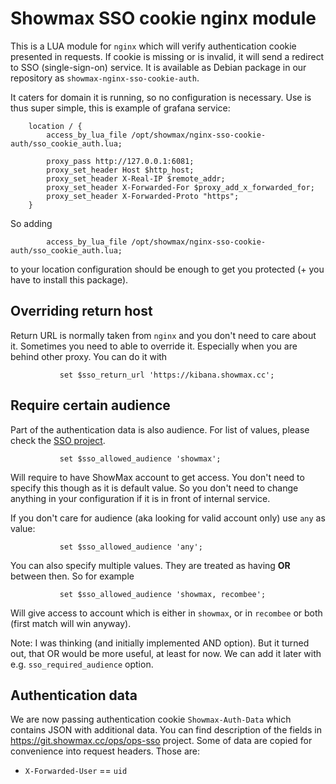 # Showmax SSO cookie nginx module

This is a LUA module for `nginx` which will verify authentication cookie presented in requests. If cookie is missing or is invalid, it will send a redirect to SSO (single-sign-on) service. It is available as Debian package in our repository as `showmax-nginx-sso-cookie-auth`.

It caters for domain it is running, so no configuration is necessary. Use is thus super simple, this is example of grafana service:
```
	location / {
		access_by_lua_file /opt/showmax/nginx-sso-cookie-auth/sso_cookie_auth.lua;

		proxy_pass http://127.0.0.1:6081;
		proxy_set_header Host $http_host;
		proxy_set_header X-Real-IP $remote_addr;
		proxy_set_header X-Forwarded-For $proxy_add_x_forwarded_for;
		proxy_set_header X-Forwarded-Proto "https";
	}
```

So adding
```
		access_by_lua_file /opt/showmax/nginx-sso-cookie-auth/sso_cookie_auth.lua;
```
to your location configuration should be enough to get you protected (+ you have to install this package).

## Overriding return host

Return URL is normally taken from `nginx` and you don't need to care about it. Sometimes you need to able to override it. Especially when you are behind other proxy. You can do it with

```
           set $sso_return_url 'https://kibana.showmax.cc';
```

## Require certain audience

Part of the authentication data is also audience. For list of values, please check the [SSO project](https://git.showmax.cc/ops/ops-sso).

```
           set $sso_allowed_audience 'showmax';
```

Will require to have ShowMax account to get access. You don't need to specify this though as it is default value. So you don't need to change anything in your configuration if it is in front of internal service.

If you don't care for audience (aka looking for valid account only) use ``any`` as value:

```
           set $sso_allowed_audience 'any';
```

You can also specify multiple values. They are treated as having **OR** between then. So for example

```
           set $sso_allowed_audience 'showmax, recombee';
```

Will give access to account which is either in ``showmax``, or in ``recombee`` or both (first match will win anyway).

Note: I was thinking (and initially implemented AND option). But it turned out, that OR would be more useful, at least for now. We can add it later with e.g. ``sso_required_audience`` option.

## Authentication data
We are now passing authentication cookie `Showmax-Auth-Data` which contains JSON with additional data. You can find description of the fields in https://git.showmax.cc/ops/ops-sso project. Some of data are copied for convenience into request headers. Those are:

  * `X-Forwarded-User` == `uid`

